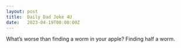 ```yaml
---
layout: post
title:  Daily Dad Joke 4U
date:   2023-04-19T00:00:00Z
---
```

What’s worse than finding a worm in your apple? Finding half a worm.
